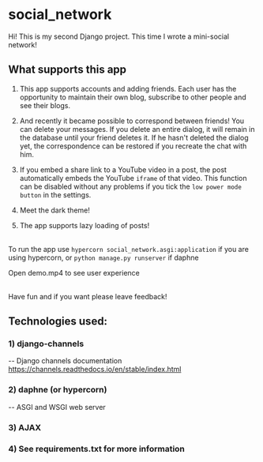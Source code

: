 # social_network

Hi! This is my second Django project. This time I wrote a mini-social network!

## What supports this app
1. This app supports accounts and adding friends. Each user has the opportunity to maintain their own blog, subscribe to other people and see their blogs.

2. And recently it became possible to correspond between friends! You can delete your messages. If you delete an entire dialog, it will remain in the database until your friend deletes it. If he hasn't deleted the dialog yet, the correspondence can be restored if you recreate the chat with him.

3. If you embed a share link to a YouTube video in a post, the post automatically embeds the YouTube `iframe` of that video. This function can be disabled without any problems if you tick the `low power mode button` in the settings.

4. Meet the dark theme!

5. The app supports lazy loading of posts!


\
To run the app use ```hypercorn social_network.asgi:application``` if you are using hypercorn, or ```python manage.py runserver``` if daphne

Open demo.mp4 to see user experience

\
Have fun and if you want please leave feedback!

## Technologies used:

### 1) django-channels
-- Django channels documentation https://channels.readthedocs.io/en/stable/index.html

### 2) daphne (or hypercorn)
-- ASGI and WSGI web server

### 3) AJAX

### 4) See requirements.txt for more information